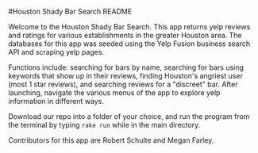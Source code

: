 #Houston Shady Bar Search README

Welcome to the Houston Shady Bar Search. This app returns yelp reviews and ratings for various establishments in the greater Houston area. The databases for this app was seeded using the Yelp Fusion business search API and scraping yelp pages.

Functions include: searching for bars by name, searching for bars using keywords that show up in their reviews, finding Houston's angriest user (most 1 star reviews), and searching reviews for a "discreet" bar. After launching, navigate the various menus of the app to explore yelp information in different ways.

Download our repo into a folder of your choice, and run the program from the terminal by typing ```rake run``` while in the main directory.

Contributors for this app are Robert Schulte and Megan Farley.
